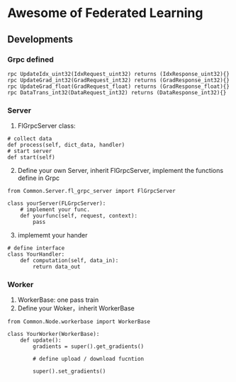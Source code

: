 # Awesome of Federated Learning

## Developments
### Grpc defined
~~~
rpc UpdateIdx_uint32(IdxRequest_uint32) returns (IdxResponse_uint32){}
rpc UpdateGrad_int32(GradRequest_int32) returns (GradResponse_int32){}
rpc UpdateGrad_float(GradRequest_float) returns (GradResponse_float){}
rpc DataTrans_int32(DataRequest_int32) returns (DataResponse_int32){}
~~~

### Server
1. FlGrpcServer class:
~~~
# collect data
def process(self, dict_data, handler)
# start server
def start(self)
~~~
2. Define your own Server, inherit FlGrpcServer, implement the functions define in Grpc
~~~
from Common.Server.fl_grpc_server import FlGrpcServer

class yourServer(FLGrpcServer):
    # implement your func.
    def yourfunc(self, request, context):
        pass
~~~

3. implememt your hander
~~~
# define interface
class YourHandler:
    def computation(self, data_in):
        return data_out
~~~

### Worker
1. WorkerBase: one pass train
2. Define your Woker，inherit WorkerBase
~~~
from Common.Node.workerbase import WorkerBase

class YourWorker(WorkerBase):
    def update():
        gradients = super().get_gradients()
        
        # define upload / download fucntion
        
        super().set_gradients()    
    
~~~
